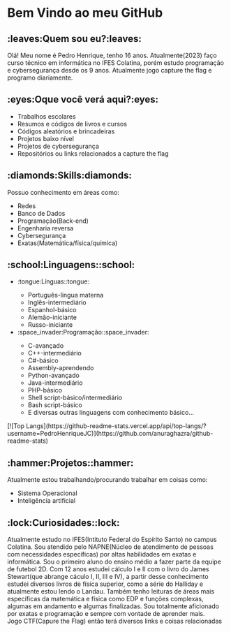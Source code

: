 <h1>Bem Vindo ao meu GitHub</h1>
<h2>:leaves:Quem sou eu?:leaves:</h2>
Olá! Meu nome é Pedro Henrique, tenho 16 anos. Atualmente(2023) faço curso técnico em informática no IFES Colatina, porém estudo programação e cybersegurança desde os 9 anos. Atualmente jogo capture the flag e programo diariamente.
<h2>:eyes:Oque você verá aqui?:eyes:</h2>
<ul>
  <li>Trabalhos escolares</li>
  <li>Resumos e códigos de livros e cursos</li>
  <li>Códigos aleatórios e brincadeiras</li>
  <li>Projetos baixo nível</li>
  <li>Projetos de cybersegurança</li>
  <li>Repositórios ou links relacionados a capture the flag</li>
</ul>
<h2>:diamonds:Skills:diamonds:</h2>
Possuo conhecimento em áreas como:
<ul>
  <li>Redes</li>
  <li>Banco de Dados</li>
  <li>Programação(Back-end)</li>
  <li>Engenharia reversa</li>
  <li>Cybersegurança</li>
  <li>Exatas(Matemática/física/química)</li>
</ul>
<h2>:school:Linguagens::school:</h2>
<ul>
  <li>:tongue:Línguas::tongue:</li>
      <ul>
        <li>Português-lingua materna</li>
        <li>Inglês-intermediário</li>
        <li>Espanhol-básico</li>
        <li>Alemão-iniciante</li>
        <li>Russo-iniciante</li>
      </ul>
  <li>:space_invader:Programação::space_invader:</li>
      <ul>
        <li>C-avançado</li>
        <li>C++-intermediário</li>
        <li>C#-básico</li>
        <li>Assembly-aprendendo</li>
        <li>Python-avançado</li>
        <li>Java-intermediário</li>
        <li>PHP-básico</li>
        <li>Shell script-básico/intermediário</li>
        <li>Bash script-básico</li>
        <li>E diversas outras linguagens com conhecimento básico...</li>
       </ul>
</ul>
[![Top Langs](https://github-readme-stats.vercel.app/api/top-langs/?username=PedroHenriqueJC)](https://github.com/anuraghazra/github-readme-stats)
<h2>:hammer:Projetos::hammer:</h2>
Atualmente estou trabalhando/procurando trabalhar em coisas como:
<ul>
  <li>Sistema Operacional</li>
  <li>Inteligência artificial</li>
</ul>
<h2>:lock:Curiosidades::lock:</h2>
Atualmente estudo no IFES(Intituto Federal do Espírito Santo) no campus Colatina. Sou atendido pelo NAPNE(Núcleo de atendimento de pessoas com necessidades específicas) por altas habilidades em exatas e informática. Sou o primeiro aluno do ensino médio a fazer parte da equipe de futebol 2D.
Com 12 anos estudei cálculo I e II com o livro do James Stewart(que abrange cáculo I, II, III e IV), a partir desse conhecimento estudei diversos livros de física superior, como a série do Halliday e atualmente estou lendo o Landau. Também tenho leituras de áreas mais específicas da matemática e física como EDP e funções complexas, algumas em andamento e algumas finalizadas.
Sou totalmente aficionado por exatas e programação e sempre com vontade de aprender mais.<br>
Jogo CTF(Capure the Flag) então terá diversos links e coisas relacionadas


